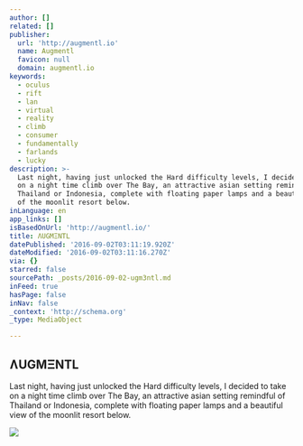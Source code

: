 ```yaml
---
author: []
related: []
publisher:
  url: 'http://augmentl.io'
  name: Augmentl
  favicon: null
  domain: augmentl.io
keywords:
  - oculus
  - rift
  - lan
  - virtual
  - reality
  - climb
  - consumer
  - fundamentally
  - farlands
  - lucky
description: >-
  Last night, having just unlocked the Hard difficulty levels, I decided to take
  on a night time climb over The Bay, an attractive asian setting remindful of
  Thailand or Indonesia, complete with floating paper lamps and a beautiful view
  of the moonlit resort below.
inLanguage: en
app_links: []
isBasedOnUrl: 'http://augmentl.io/'
title: ɅUGMΞNTL
datePublished: '2016-09-02T03:11:19.920Z'
dateModified: '2016-09-02T03:11:16.270Z'
via: {}
starred: false
sourcePath: _posts/2016-09-02-ugm3ntl.md
inFeed: true
hasPage: false
inNav: false
_context: 'http://schema.org'
_type: MediaObject

---
```

<article style=""><h1>ɅUGMΞNTL</h1><p>Last night, having just unlocked the Hard difficulty levels, I decided to take on a night time climb over The Bay, an attractive asian setting remindful of Thailand or Indonesia, complete with floating paper lamps and a beautiful view of the moonlit resort below.</p><img src="https://imgflo.herokuapp.com/graph/851b8fd15e770b1/658e89dc228662dfb4f98c93cf658554/passthrough.jpg?input=https%3A%2F%2Fs3-us-west-2.amazonaws.com%2Fthe-grid-img%2Fp%2Fc1a13d3d89c3e9aa28b41ecb8c402fc76fa789a5.jpg&amp;width=1280" /></article>